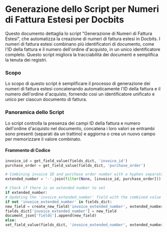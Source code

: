 # Generazione dello Script per Numeri di Fattura Estesi per Docbits

Questo documento dettaglia lo script "Generazione di Numeri di Fattura Estesi", che automatizza la creazione di numeri di fattura estesi in Docbits. I numeri di fattura estesi combinano più identificatori di documento, come l'ID della fattura e il numero dell'ordine d'acquisto, in un unico identificatore completo. Questo script migliora la tracciabilità dei documenti e semplifica la tenuta dei registri.

### Scopo

Lo scopo di questo script è semplificare il processo di generazione dei numeri di fattura estesi concatenando automaticamente l'ID della fattura e il numero dell'ordine d'acquisto, fornendo così un identificatore unificato e unico per ciascun documento di fattura.

### Panoramica dello Script

Lo script controlla la presenza dei campi ID della fattura e numero dell'ordine d'acquisto nel documento, concatena i loro valori se entrambi sono presenti (separati da un trattino) e aggiorna o crea un nuovo campo per memorizzare il valore combinato.

#### Frammento di Codice
```python
invoice_id = get_field_value(fields_dict, 'invoice_id')
purchase_order = get_field_value(fields_dict, 'purchase_order')

# Combining invoice ID and purchase order number with a hyphen separator
extended_number = '-'.join(filter(None, [invoice_id, purchase_order]))

# Check if there is an extended number to set
if extended_number:
# Updating the 'invoice_extended_number' field with the combined value
if not 'invoice_extended_number' in fields_dict:
new_field = create_new_field('invoice_extended_number', extended_number)
fields_dict['invoice_extended_number'] = new_field
document_json['fields'].append(new_field)
else:
set_field_value(fields_dict, 'invoice_extended_number', extended_number)
```

